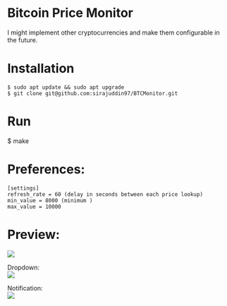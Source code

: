 # Bitcoin Price Monitor
I might implement other cryptocurrencies and make them configurable in the future.

# Installation
```
$ sudo apt update && sudo apt upgrade
$ git clone git@github.com:sirajuddin97/BTCMonitor.git
```

# Run
$ make

# Preferences:
```
[settings]
refresh_rate = 60 (delay in seconds between each price lookup)
min_value = 8000 (minimum )
max_value = 10000
```

# Preview:
![](https://i.imgur.com/pLPlwpT.png?1)

Dropdown:<br>
![](https://i.imgur.com/m9sCl0k.png?1)

Notification:<br>
![](https://i.imgur.com/N6Xl1vt.png?1)
